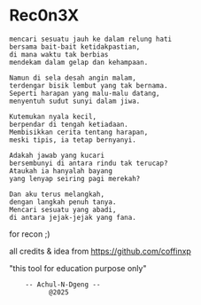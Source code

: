 # Rec0n3X

```
mencari sesuatu jauh ke dalam relung hati  
bersama bait-bait ketidakpastian,  
di mana waktu tak berbias  
mendekam dalam gelap dan kehampaan.  

Namun di sela desah angin malam,  
terdengar bisik lembut yang tak bernama.  
Seperti harapan yang malu-malu datang,  
menyentuh sudut sunyi dalam jiwa.  

Kutemukan nyala kecil,  
berpendar di tengah ketiadaan.  
Membisikkan cerita tentang harapan,  
meski tipis, ia tetap bernyanyi.  

Adakah jawab yang kucari  
bersembunyi di antara rindu tak terucap?  
Ataukah ia hanyalah bayang  
yang lenyap seiring pagi merekah?  

Dan aku terus melangkah,  
dengan langkah penuh tanya.  
Mencari sesuatu yang abadi,  
di antara jejak-jejak yang fana.  

```

for recon ;) 

all credits & idea from https://github.com/coffinxp 

"this tool for education purpose only" 

        -- Achul-N-Dgeng --
              @2025


